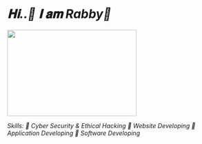 <html>
<body>
<h1><i>𝐇𝐢..👋 𝐈 𝐚𝐦 Rabby🔰</h1>
<img src="/storage/emulated/0/Download/code.gif" width="300" height="200"></img>
<p><i>Skills: 🎯 Cyber Security & Ethical Hacking 🎯 Website Developing 🎯 Application Developing 🎯 Software Developing</p></i>
</body>
</html>
